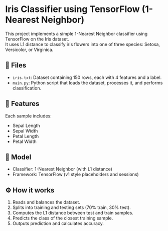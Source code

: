 # Iris Classifier using TensorFlow (1-Nearest Neighbor)

This project implements a simple 1-Nearest Neighbor classifier using TensorFlow on the Iris dataset.  
It uses L1 distance to classify iris flowers into one of three species: Setosa, Versicolor, or Virginica.

## 📂 Files
- `iris.txt`: Dataset containing 150 rows, each with 4 features and a label.
- `main.py`: Python script that loads the dataset, processes it, and performs classification.

## 🧪 Features
Each sample includes:
- Sepal Length
- Sepal Width
- Petal Length
- Petal Width

## 🧠 Model
- Classifier: 1-Nearest Neighbor (with L1 distance)
- Framework: TensorFlow (v1 style placeholders and sessions)

## ⚙️ How it works
1. Reads and balances the dataset.
2. Splits into training and testing sets (70% train, 30% test).
3. Computes the L1 distance between test and train samples.
4. Predicts the class of the closest training sample.
5. Outputs prediction and calculates accuracy.
